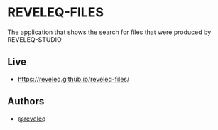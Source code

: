 # REVELEQ-FILES

The application that shows the search for files that were produced by REVELEQ-STUDIO

## Live

- https://reveleq.github.io/reveleq-files/



## Authors

- [@reveleq](https://github.com/Reveleq)

